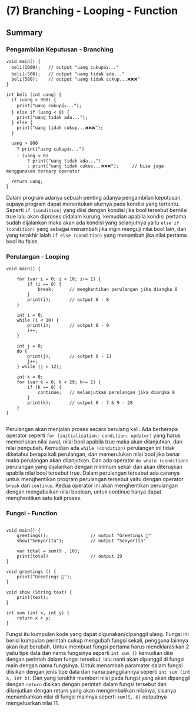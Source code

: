 # (7) Branching - Looping - Function

## Summary

### Pengambilan Keputusan - Branching

```
void main() {
  beli(1000);   // output "uang cukup👍..."
  beli(-500);   // output "uang tidak ada..."
  beli(500);    // output "uang tidak cukup...❌❌❌"
}

int beli (int uang) {
  if (uang > 900) {
    print("uang cukup👍...");
  } else if (uang < 0) {
    print("uang tidak ada...");
  } else {
    print("uang tidak cukup...❌❌❌");
  }

  uang > 900
    ? print("uang cukup👍...")
    : (uang < 0)
        ? print("uang tidak ada...")
        : print("uang tidak cukup...❌❌❌");     // bisa juga menggunakan ternary operator

  return uang;
}
```

Dalam program adanya sebuah penting adanya pengambilan keputusan, supaya program dapat menentukan alurnya pada kondisi yang tertentu. Seperti `if (condition)` yang diisi dengan kondisi jika bool tersebut bernilai true lalu akan diproses didalam kurung, kemudian apabila kondisi pertama sudah dijalankan maka akan ada kondisi yang selanjutnya yaitu `else if (condition)` yang sebagai menambah jika ingin menguji nilai bool lain, dan yang terakhir ialah `if else (condition)` yang menambah jika nilai pertama bool itu false.

### Perulangan - Looping

```
void main() {

    for (var i = 0; i < 10; i+= 1) {
        if (i == 8) {
            break;      // menghentikan perulangan jika diangka 8
        }
        print(i);       // output 0 - 8
    }

    int i = 0;
    while (i < 10) {
        print(i);       // output 0 - 9
        i++;
    }

    int j = 0;
    do {
        print(j);       // output 0 - 11
        j++;
    } while (j < 12);

    int k = 0;
    for (var k = 0; k < 29; k+= 1) {
        if (k == 8) {
            continue;   // melanjutkan perulangan jika diangka 8
        }
        print(k);       // output 0 - 7 & 9 - 28
    }
}


```

Perulangan akan menjalan proses secara berulang kali. Ada berberapa operator seperti `for (initialisation; condition; updater)` yang harus memerlukan nilai awal, nilai bool apabila true maka akan dilanjutkan, dan nilai pengubah. Kemudian ada `while (condition)` perulangan ini tidak diketahui berapa kali perulangan, dan memerulukan nilai bool jika benar maka perulangan akan dilanjutkan. Dan ada operator `do while (condition)` perulangan yang dijalankan dengan minimum sekali dan akan diteruskan apabila nilai bool tersebut true. Dalam perulangan tersebut ada caranya untuk menghentikan program perulangan tersebut yaitu dengan operator `break` dan `continue`. Kedua operator ini akan menghentikan perulangan dengan mengabaikan nilai boolean, untuk continue hanya dapat menghentikan satu kali proses.

### Fungsi - Function

```

void main() {
    greetings();                // output "Greetings 👋"
    show("Senyorita");          // output "Senyorita"

    var total = sum(9 , 10);
    print(total)                // output 19
}

void greetings () {
    print("Greetings 👋");
}

void show (String text) {
    print(text);
}

int sum (int x, int y) {
    return x + y;
}

```

Fungsi itu kumpulan kode yang dapat digunakan/dipanggil ulang. Fungsi ini berisi kumpulan perintah cukup mengubah fungsi sekali, pengguna lainnya akan ikut berubah. Untuk membuat fungsi pertama harus mendklarasikan 2 yaitu tipe data dan nama fungsinya seperti `int sum ()` kemudian diisi dengan perintah dalam fungsi tersebut, lalu nanti akan dipanggil di fungsi main dengan nama fungsinya. Untuk menambah paramater dalam fungsi diisikan dengan jenis tipe data dan nama panggilannya seperti `int sum (int a, int b)`. Dan yang terakhir memberi nilai pada fungsi yang akan dipanggil dengan `return` disikan dengan perintah dalam fungsi tersebut dan dilanjutkan dengan return yang akan mengembalikan nilainya, sisanya menambahkan nilai di fungsi mainnya seperti `sum(5, 6)` outputnya mengeluarkan nilai 11.
